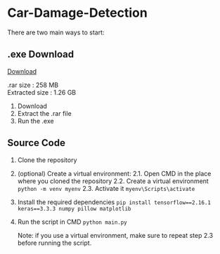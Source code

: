 # Car-Damage-Detection


There are two main ways to start:

## .exe Download
[Download](https://drive.google.com/file/d/1jVMXjaPIjDiKGLmXHK1imegfVEtSWm9V/view?usp=sharing)

.rar size      : 258  MB <br />
Extracted size : 1.26 GB

1. Download
2. Extract the .rar file
3. Run the .exe


## Source Code
1. Clone the repository
2. (optional) Create a virtual environment:
   2.1. Open CMD in the place where you cloned the repository
   2.2. Create a virtual environment
        `python -m venv myenv`
   2.3. Activate it
        `myenv\Scripts\activate`

4. Install the required dependencies
`pip install tensorflow==2.16.1 keras==3.3.3 numpy pillow matplotlib`

5. Run the script in CMD
   `python main.py`

   Note: if you use a virtual environment, make sure to repeat step 2.3 before running the script.

